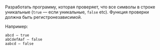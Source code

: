 Разработать программу, которая проверяет, что все символы в строке
уникальные (`true` — если уникальные, `false` etc). Функция проверки должна быть
регистронезависимой.

Например:

```
abcd — true
abCdefAaf — false
aabcd — false
```
